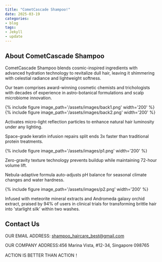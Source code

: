 ```yaml
---
title: "CometCascade Shampoo!"
date: 2025-03-19
categories:
- blog
tags:
- Jekyll
- update
---
```


## About CometCascade Shampoo

CometCascade Shampoo blends cosmic-inspired ingredients with advanced hydration technology to revitalize dull hair, leaving it shimmering with celestial radiance and lightweight softness.

Our team comprises award-winning cosmetic chemists and trichologists with decades of experience in astro-botanical formulations and scalp microbiome innovation.

{% include figure image_path='/assets/images/back1.png' width='200' %}
{% include figure image_path='/assets/images/back2.png' width='200' %}

Activates micro-light reflection particles to enhance natural hair luminosity under any lighting.

Space-grade keratin infusion repairs split ends 3x faster than traditional protein treatments.

{% include figure image_path='/assets/images/p1.png' width='200' %}

Zero-gravity texture technology prevents buildup while maintaining 72-hour volume lift.

Nebula-adaptive formula auto-adjusts pH balance for seasonal climate changes and water hardness.

{% include figure image_path='/assets/images/p2.png' width='200' %}

Infused with meteorite mineral extracts and Andromeda galaxy orchid extract, praised by 94% of users in clinical trials for transforming brittle hair into 'starlight silk' within two washes.

## Contact Us

OUR EMAIL ADDRESS: shampoo_haircare_best@gmail.com

OUR COMPANY ADDRESS:456 Marina Vista, #12-34, Singapore 098765

ACTION IS BETTER THAN ACTION！

